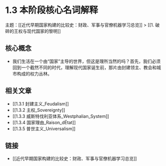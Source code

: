 # 1.3 本阶段核心名词解释

主题：[[近代早期国家构建的比较史：财政、军事与官僚机器学习总览]] > [[1. 破碎的王权与现代国家的黎明]]

## 核心概念

- 我们生活在一个由“国家”主导的世界，但这是理所当然的吗？首先，我们必须回到一个截然不同的时代，理解现代国家诞生前，那片由封建领主、教会和城市构成的权力丛林。

## 相关文章

- [[1.3.1 封建主义_Feudalism]]
- [[1.3.2 主权_Sovereignty]]
- [[1.3.3 威斯特伐利亚体系_Westphalian_System]]
- [[1.3.4 国家理由_Raison_dÉtat]]
- [[1.3.5 普世主义_Universalism]]

## 链接

- [[近代早期国家构建的比较史：财政、军事与官僚机器学习总览]]
